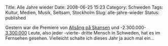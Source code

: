 Title: Alle Jahre wieder
Date: 2008-06-25 15:23
Category: Schweden
Tags: Kultur, Medien, Musik, Seltsam, Stockholm
Slug: alle-jahre-wieder
Status: published

Gestern war die Premiere von [Allsång på
Skansen](http://www.fiket.de/2007/07/01/wort-der-woche-allsang-pa-skansen/)
und -2.300.000-
[3.300.000](http://www.sr.se/cgi-bin/international/nyhetssidor/artikel.asp?nyheter=1&programid=2108&Artikel=2156162)
Leute, also jeder -vierte- dritte Mensch in Schweden, hat es im
Fernsehen gesehen. Vielleicht schalte ich dieses Jahr ja auch mal ein…

